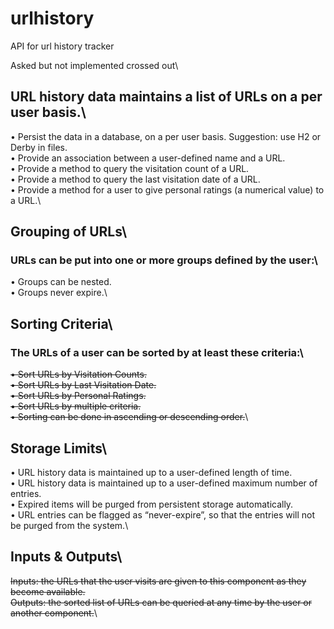 # urlhistory
API for url history tracker

Asked but not implemented crossed out\

## URL history data maintains a list of URLs on a per user basis.\

• Persist the data in a database, on a per user basis. Suggestion: use H2 or Derby in files.\
• Provide an association between a user-defined name and a URL.\
• Provide a method to query the visitation count of a URL.\
• Provide a method to query the last visitation date of a URL.\
• Provide a method for a user to give personal ratings (a numerical value) to a URL.\

## Grouping of URLs\
### URLs can be put into one or more groups defined by the user:\

• Groups can be nested.\
• Groups never expire.\

## Sorting Criteria\
### The URLs of a user can be sorted by at least these criteria:\

~~• Sort URLs by Visitation Counts.~~\
~~• Sort URLs by Last Visitation Date.~~\
~~• Sort URLs by Personal Ratings.~~\
~~• Sort URLs by multiple criteria.~~\
~~• Sorting can be done in ascending or descending order.~~\

## Storage Limits\
• URL history data is maintained up to a user-defined length of time.\
• URL history data is maintained up to a user-defined maximum number of entries.\
• Expired items will be purged from persistent storage automatically.\
• URL entries can be flagged as “never-expire”, so that the entries will not be purged from the system.\

## Inputs & Outputs\
~~Inputs: the URLs that the user visits are given to this component as they become available.~~\
~~Outputs: the sorted list of URLs can be queried at any time by the user or another component.~~\
